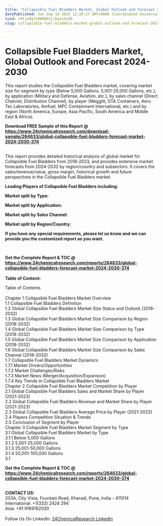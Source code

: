 ```yaml
---
title: "Collapsible Fuel Bladders Market, Global Outlook and Forecast 2024-2030"
datePublished: Sun Sep 14 2025 12:28:27 GMT+0000 (Coordinated Universal Time)
cuid: cmfjo8g7x000602jjbqzs5a30
slug: collapsible-fuel-bladders-market-global-outlook-and-forecast-2024-2030-1

---
```


# Collapsible Fuel Bladders Market, Global Outlook and Forecast 2024-2030

<p>
</p><p>
This report studies the Collapsible Fuel Bladders market, covering market size for segment by type (Below 5,000 Gallons, 5,001-25,000 Gallons, etc.), by application (Military and Defense, Aviation, etc.), by sales channel (Direct Channel, Distribution Channel), by player (Meggitt, GTA Containers, Aero Tec Laboratories, Amfuel, MPC Containment International, etc.) and by region (North America, Europe, Asia-Pacific, South America and Middle East &amp; Africa).</p><p>
</p><div><b>Download FREE Sample of this Report @ 
            <a href="https://www.24chemicalresearch.com/download-sample/264633/global-collapsible-fuel-bladders-forecast-market-2024-2030-374">
            https://www.24chemicalresearch.com/download-sample/264633/global-collapsible-fuel-bladders-forecast-market-2024-2030-374</a></b></div><br><p>
This report provides detailed historical analysis of global market for Collapsible Fuel Bladders from 2018-2023, and provides extensive market forecasts from 2024-2032 by region/country and subsectors. It covers the sales/revenue/value, gross margin, historical growth and future perspectives in the Collapsible Fuel Bladders market.</p><p>
</p><p>
<strong>Leading Players of Collapsible Fuel Bladders including:</strong>
</p><p>
<strong>Market split by Type:</strong></p><p>
</p><p>
<strong>Market split by Application:</strong></p><p>
</p><p>
<strong>Market split by Sales Channel:</strong></p><p>
</p><p>
<strong>Market split by Region/Country:</strong></p><p>
</p><p>
<strong>If you have any special requirements, please let us know and we can provide you the customized report as you want.</strong></p><p>
 </p>

<div><b>Get the Complete Report & TOC @ 
            <a href="https://www.24chemicalresearch.com/reports/264633/global-collapsible-fuel-bladders-forecast-market-2024-2030-374">
            https://www.24chemicalresearch.com/reports/264633/global-collapsible-fuel-bladders-forecast-market-2024-2030-374</a></b></div><br>
            <b>Table of Content:</b><p>Table of Contents<br />
<br />
Chapter 1 Collapsible Fuel Bladders Market Overview<br />
    1.1 Collapsible Fuel Bladders Definition<br />
    1.2 Global Collapsible Fuel Bladders Market Size Status and Outlook (2018-2032)<br />
    1.3 Global Collapsible Fuel Bladders Market Size Comparison by Region (2018-2032)<br />
    1.4 Global Collapsible Fuel Bladders Market Size Comparison by Type (2018-2032)<br />
    1.5 Global Collapsible Fuel Bladders Market Size Comparison by Application (2018-2032)<br />
    1.6 Global Collapsible Fuel Bladders Market Size Comparison by Sales Channel (2018-2032)<br />
    1.7 Collapsible Fuel Bladders Market Dynamics<br />
        1.7.1 Market Drivers/Opportunities<br />
        1.7.2 Market Challenges/Risks<br />
        1.7.3 Market News (Merger/Acquisition/Expansion)<br />
        1.7.4 Key Trends in Collapsible Fuel Bladders Market<br />
Chapter 2 Collapsible Fuel Bladders Market Competition by Player<br />
    2.1 Global Collapsible Fuel Bladders Sales and Market Share by Player (2021-2023)<br />
    2.2 Global Collapsible Fuel Bladders Revenue and Market Share by Player (2021-2023)<br />
    2.3 Global Collapsible Fuel Bladders Average Price by Player (2021-2023)<br />
    2.4 Players Competition Situation & Trends<br />
    2.5 Conclusion of Segment by Player<br />
Chapter 3 Collapsible Fuel Bladders Market Segment by Type<br />
    3.1 Global Collapsible Fuel Bladders Market by Type<br />
        3.1.1 Below 5,000 Gallons<br />
        3.1.2 5,001-25,000 Gallons<br />
        3.1.3 25,001-50,000 Gallons<br />
        3.1.4 50,001-100,000 Gallons<br />
        3.1</p>

<div><b>Get the Complete Report & TOC @ 
            <a href="https://www.24chemicalresearch.com/reports/264633/global-collapsible-fuel-bladders-forecast-market-2024-2030-374">
            https://www.24chemicalresearch.com/reports/264633/global-collapsible-fuel-bladders-forecast-market-2024-2030-374</a></b></div><br>

<b>CONTACT US:</b><br>
            203A, City Vista, Fountain Road, Kharadi, Pune, India - 411014<br>
            International: +1(332) 2424 294<br>
            Asia: +91 9169162030 <br><br>
            Follow Us On LinkedIn: <a href="https://www.linkedin.com/company/24chemicalresearch/">24ChemicalResearch LinkedIn</a>
